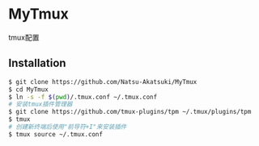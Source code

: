 # MyTmux

tmux配置

## Installation

```bash
$ git clone https://github.com/Natsu-Akatsuki/MyTmux
$ cd MyTmux
$ ln -s -f $(pwd)/.tmux.conf ~/.tmux.conf
# 安装tmux插件管理器
$ git clone https://github.com/tmux-plugins/tpm ~/.tmux/plugins/tpm
$ tmux
# 创建新终端后使用"前导符+I"来安装插件
$ tmux source ~/.tmux.conf
```